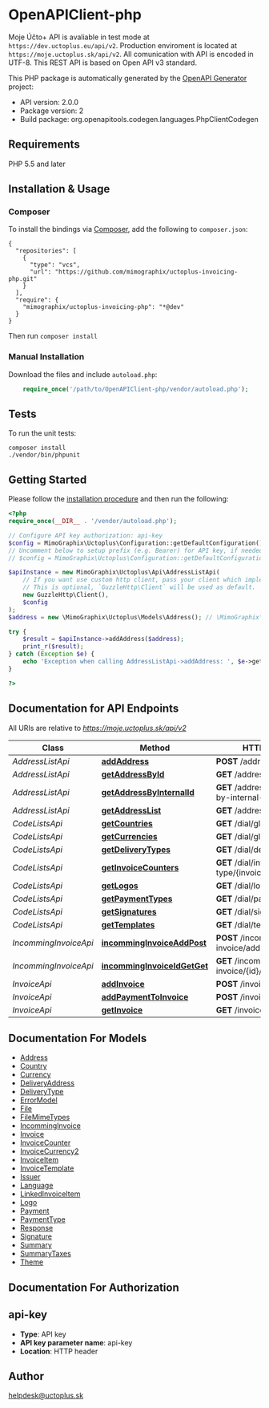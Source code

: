 # OpenAPIClient-php
Moje Účto+ API is avaliable in test mode at `https://dev.uctoplus.eu/api/v2`.  Production enviroment is located at `https://moje.uctoplus.sk/api/v2`.  All comunication with API is encoded in UTF-8. This REST API is based on Open API v3 standard.

This PHP package is automatically generated by the [OpenAPI Generator](https://openapi-generator.tech) project:

- API version: 2.0.0
- Package version: 2
- Build package: org.openapitools.codegen.languages.PhpClientCodegen

## Requirements

PHP 5.5 and later

## Installation & Usage
### Composer

To install the bindings via [Composer](http://getcomposer.org/), add the following to `composer.json`:

```
{
  "repositories": [
    {
      "type": "vcs",
      "url": "https://github.com/mimographix/uctoplus-invoicing-php.git"
    }
  ],
  "require": {
    "mimographix/uctoplus-invoicing-php": "*@dev"
  }
}
```

Then run `composer install`

### Manual Installation

Download the files and include `autoload.php`:

```php
    require_once('/path/to/OpenAPIClient-php/vendor/autoload.php');
```

## Tests

To run the unit tests:

```
composer install
./vendor/bin/phpunit
```

## Getting Started

Please follow the [installation procedure](#installation--usage) and then run the following:

```php
<?php
require_once(__DIR__ . '/vendor/autoload.php');

// Configure API key authorization: api-key
$config = MimoGraphix\Uctoplus\Configuration::getDefaultConfiguration()->setApiKey('api-key', 'YOUR_API_KEY');
// Uncomment below to setup prefix (e.g. Bearer) for API key, if needed
// $config = MimoGraphix\Uctoplus\Configuration::getDefaultConfiguration()->setApiKeyPrefix('api-key', 'Bearer');

$apiInstance = new MimoGraphix\Uctoplus\Api\AddressListApi(
    // If you want use custom http client, pass your client which implements `GuzzleHttp\ClientInterface`.
    // This is optional, `GuzzleHttp\Client` will be used as default.
    new GuzzleHttp\Client(),
    $config
);
$address = new \MimoGraphix\Uctoplus\Models\Address(); // \MimoGraphix\Uctoplus\Models\Address | Address

try {
    $result = $apiInstance->addAddress($address);
    print_r($result);
} catch (Exception $e) {
    echo 'Exception when calling AddressListApi->addAddress: ', $e->getMessage(), PHP_EOL;
}

?>
```

## Documentation for API Endpoints

All URIs are relative to *https://moje.uctoplus.sk/api/v2*

Class | Method | HTTP request | Description
------------ | ------------- | ------------- | -------------
*AddressListApi* | [**addAddress**](docs/Api/AddressListApi.md#addaddress) | **POST** /address-list/add | addAddress
*AddressListApi* | [**getAddressById**](docs/Api/AddressListApi.md#getaddressbyid) | **GET** /address-list/{id}/get | getAddressById.
*AddressListApi* | [**getAddressByInternalId**](docs/Api/AddressListApi.md#getaddressbyinternalid) | **GET** /address-list/{id}/get-by-internal-id | getAddressByInternalId.
*AddressListApi* | [**getAddressList**](docs/Api/AddressListApi.md#getaddresslist) | **GET** /address-list | getAddressList
*CodeListsApi* | [**getCountries**](docs/Api/CodeListsApi.md#getcountries) | **GET** /dial/global/countries | getCountries
*CodeListsApi* | [**getCurrencies**](docs/Api/CodeListsApi.md#getcurrencies) | **GET** /dial/global/currencies | getCurrencies
*CodeListsApi* | [**getDeliveryTypes**](docs/Api/CodeListsApi.md#getdeliverytypes) | **GET** /dial/delivery-types | getDeliveryTypes
*CodeListsApi* | [**getInvoiceCounters**](docs/Api/CodeListsApi.md#getinvoicecounters) | **GET** /dial/invoice-type/{invoiceType}/counters | getInvoiceCounters
*CodeListsApi* | [**getLogos**](docs/Api/CodeListsApi.md#getlogos) | **GET** /dial/logos | getLogos
*CodeListsApi* | [**getPaymentTypes**](docs/Api/CodeListsApi.md#getpaymenttypes) | **GET** /dial/payment-types | getPaymentTypes
*CodeListsApi* | [**getSignatures**](docs/Api/CodeListsApi.md#getsignatures) | **GET** /dial/signatures | getSignatures
*CodeListsApi* | [**getTemplates**](docs/Api/CodeListsApi.md#gettemplates) | **GET** /dial/templates | getTemplates
*IncommingInvoiceApi* | [**incommingInvoiceAddPost**](docs/Api/IncommingInvoiceApi.md#incomminginvoiceaddpost) | **POST** /incomming-invoice/add | Create Incomming Invoice.
*IncommingInvoiceApi* | [**incommingInvoiceIdGetGet**](docs/Api/IncommingInvoiceApi.md#incomminginvoiceidgetget) | **GET** /incomming-invoice/{id}/get | Returns Incomming Invoice.
*InvoiceApi* | [**addInvoice**](docs/Api/InvoiceApi.md#addinvoice) | **POST** /invoice/add | addInvoice
*InvoiceApi* | [**addPaymentToInvoice**](docs/Api/InvoiceApi.md#addpaymenttoinvoice) | **POST** /invoice/{id}/pay | addPaymentToInvoice
*InvoiceApi* | [**getInvoice**](docs/Api/InvoiceApi.md#getinvoice) | **GET** /invoice/{id}/get | getInvoice


## Documentation For Models

 - [Address](docs/Model/Address.md)
 - [Country](docs/Model/Country.md)
 - [Currency](docs/Model/Currency.md)
 - [DeliveryAddress](docs/Model/DeliveryAddress.md)
 - [DeliveryType](docs/Model/DeliveryType.md)
 - [ErrorModel](docs/Model/ErrorModel.md)
 - [File](docs/Model/File.md)
 - [FileMimeTypes](docs/Model/FileMimeTypes.md)
 - [IncommingInvoice](docs/Model/IncommingInvoice.md)
 - [Invoice](docs/Model/Invoice.md)
 - [InvoiceCounter](docs/Model/InvoiceCounter.md)
 - [InvoiceCurrency2](docs/Model/InvoiceCurrency2.md)
 - [InvoiceItem](docs/Model/InvoiceItem.md)
 - [InvoiceTemplate](docs/Model/InvoiceTemplate.md)
 - [Issuer](docs/Model/Issuer.md)
 - [Language](docs/Model/Language.md)
 - [LinkedInvoiceItem](docs/Model/LinkedInvoiceItem.md)
 - [Logo](docs/Model/Logo.md)
 - [Payment](docs/Model/Payment.md)
 - [PaymentType](docs/Model/PaymentType.md)
 - [Response](docs/Model/Response.md)
 - [Signature](docs/Model/Signature.md)
 - [Summary](docs/Model/Summary.md)
 - [SummaryTaxes](docs/Model/SummaryTaxes.md)
 - [Theme](docs/Model/Theme.md)


## Documentation For Authorization


## api-key

- **Type**: API key
- **API key parameter name**: api-key
- **Location**: HTTP header


## Author

helpdesk@uctoplus.sk


